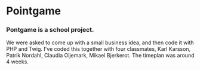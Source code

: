 # Pointgame
### Pontgame is a school project.

We were asked to come up with a small business idea, and then code it with PHP and Twig. I've coded this together with four classmates, Karl Karsson, Patrik Nordahl, Claudia Oljemark, Mikael Bjerkerot. The timeplan was around 4 weeks.
